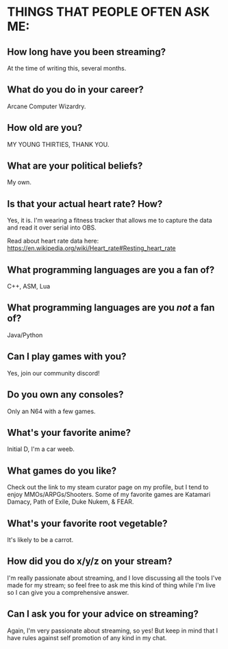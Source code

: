 
# THINGS THAT PEOPLE OFTEN ASK ME: 

## How long have you been streaming?

At the time of writing this, several months.

## What do you do in your career?

Arcane Computer Wizardry.

## How old are you?

MY YOUNG THIRTIES, THANK YOU.

## What are your political beliefs?

My own.

## Is that your actual heart rate? How?

Yes, it is. I'm wearing a fitness tracker that allows me to capture the data and read it over serial into OBS. 

Read about heart rate data here: https://en.wikipedia.org/wiki/Heart_rate#Resting_heart_rate

## What programming languages are you a fan of?

C++, ASM, Lua

## What programming languages are you *not* a fan of?

Java/Python

## Can I play games with you?

Yes, join our community discord!

## Do you own any consoles?

Only an N64 with a few games.

## What's your favorite anime?

Initial D, I'm a car weeb.

## What games do you like?

Check out the link to my steam curator page on my profile, but I tend to enjoy MMOs/ARPGs/Shooters. Some of my favorite games are Katamari Damacy, Path of Exile, Duke Nukem, & FEAR.

## What's your favorite root vegetable?

It's likely to be a carrot.

## How did you do x/y/z on your stream?

I'm really passionate about streaming, and I love discussing all the tools I've made for my stream; so feel free to ask me this kind of thing while I'm live so I can give you a comprehensive answer.

## Can I ask you for your advice on streaming?

Again, I'm very passionate about streaming, so yes! But keep in mind that I have rules against self promotion of any kind in my chat.
